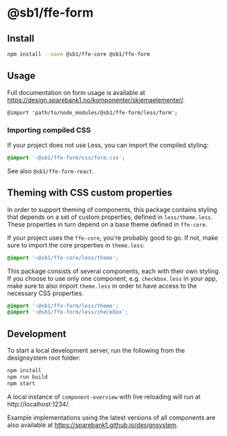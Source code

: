 # @sb1/ffe-form

## Install

```bash
npm install --save @sb1/ffe-core @sb1/ffe-form
```

## Usage

Full documentation on form usage is available at https://design.sparebank1.no/komponenter/skjemaelementer/.

```less
@import 'path/to/node_modules/@sb1/ffe-form/less/form';
```

### Importing compiled CSS

If your project does not use Less, you can import the compiled styling:

```css
@import '~@sb1/ffe-form/css/form.css';
```

See also `@sb1/ffe-form-react`.

## Theming with CSS custom properties

In order to support theming of components, this package contains styling that depends on a set of custom properties, defined in `less/theme.less`. These properties in turn depend on a base theme defined in `ffe-core`.

If your project uses the `ffe-core`, you're probably good to go. If not, make sure to import the core properties in `theme.less`:

```css
@import '~@sb1/ffe-core/less/theme';
```

This package consists of several components, each with their own styling. If you choose to use only one component, e.g. `checkbox.less` in your app, make sure to also import `theme.less` in order to have access to the necessary CSS properties.

```css
@import '~@sb1/ffe-form/less/theme';
@import '~@sb1/ffe-form/less/checkbox';
```

## Development

To start a local development server, run the following from the designsystem root folder:

```bash
npm install
npm run build
npm start
```

A local instance of `component-overview` with live reloading will run at http://localhost:1234/.

Example implementations using the latest versions of all components are also available at https://sparebank1.github.io/designsystem.

